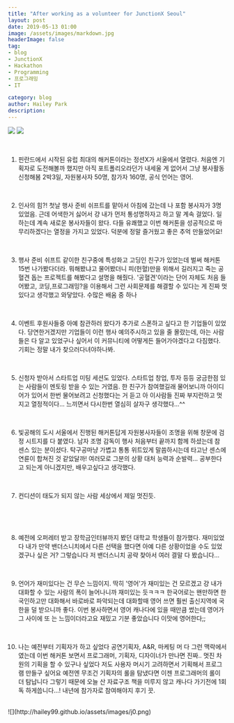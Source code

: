 ```yaml
---
title: "After working as a volunteer for JunctionX Seoul"
layout: post
date: 2019-05-13 01:00
image: /assets/images/markdown.jpg
headerImage: false
tag:
- blog
- JunctionX
- Hackathon
- Programming
- 프로그래밍
- IT

category: blog
author: Hailey Park
description:
---
```


![](http://hailey99.github.io/assets/images/j1.jpeg)
![](http://hailey99.github.io/assets/images/j2.jpeg)

<br>
<ol>
<li>핀란드에서 시작된 유럽 최대의 해커톤이라는 정션X가 서울에서 열렸다. 처음엔 기획자로 도전해볼까 했지만 아직 포트폴리오라던가 내세울 게 없어서 그냥 봉사활동 신청해봄 2박3일, 자원봉사자 50명, 참가자 160명, 공식 언어는 영어.</li>

​

<li>인사의 힘?! 첫날 행사 준비 쉬프트를 맡아서 아침에 갔는데 나 포함 봉사자가 3명 있었음. 근데 어색한거 싫어서 걍 내가 먼저 통성명하자고 하고 말 계속 걸었다. 일하는데 계속 새로운 봉사자들이 왔다. 다들 유쾌했고 이번 해커톤을 성공적으로 마무리하겠다는 열정을 가지고 있었다. 덕분에 정말 즐거웠고 좋은 추억 만들었어요! </li>

​

<li>행사 준비 쉬프트 같이한 친구중에 특성화고 고딩인 친구가 있었는데 벌써 해커톤 15번 나가봤다더라. 뭐해봤냐고 물어봤더니 피(헌혈)만을 위해서 길러지고 죽는 공혈견 돕는 프로젝트를 해봤다고 설명을 해줬다. '공혈견'이라는 단어 자체도 처음 들어봤고, 코딩,프로그래밍?을 이용해서 그런 사회문제를 해결할 수 있다는 게 진짜 멋있다고 생각했고 와닿았다. 수많은 배움 중 하나 </li>

​

<li> 이벤트 후원사들중 아예 참관하러 왔다가 추가로 스폰하고 싶다고 한 기업들이 있었다. 당연한거겠지만 기업들이 이런 행사 예의주시하고 있을 줄 몰랐는데, 아는 사람들은 다 알고 있었구나 싶어서 이 커뮤니티에 어떻게든 들어가야겠다고 다짐했다. 기회는 정말 내가 찾으러다녀야하나봐.</li>

​

<li>신청자 받아서 스타트업 미팅 세션도 있었다. 스타트업 창업, 투자 등등 궁금한점 있는 사람들이 멘토링 받을 수 있는 거였음. 한 친구가 참여했길래 물어보니까 아이디어가 있어서 한번 물어보려고 신청했다는 거 듣고 아 이사람들 진짜 부지런하고 멋지고 열정적이다... 느끼면서 다시한번 열심히 살자구 생각했다...^^ </li>

​

<li> 빛공해의 도시 서울에서 진행된 해커톤답게 자원봉사자들이 조명을 위해 창문에 검정 시트지를 다 붙였다. 남자 조명 감독이 행사 처음부터 끝까지 함께 하셨는데 참 센스 있는 분이셨다. 탁구공마냥 가볍고 통통 위트있게 말씀하시는데 타고난 센스에 연륜이 합쳐진 것 같았달까! 여러모로 그분의 상황 대처 능력과 순발력... 공부한다고 되는게 아니겠지만, 배우고싶다고 생각했다. </li>

​

<li>컨디션이 태도가 되지 않는 사람 세상에서 제일 멋진듯. </li>

​

​

<li> 예전에 오퍼레터 받고 장학금인터뷰까지 봤던 대학교 학생들이 참가했다. 재미있었다 내가 만약 밴더스니치에서 다른 선택을 했다면 아예 다른 상황이었을 수도 있었겠구나 싶은 거? 그렇습니다 저 밴더스니치 공략 찾아서 여러 결말 다 봤습니다... </li>

​

<li> 언어가 재미있다는 건 무슨 느낌이지. 딱히 '영어'가 재미있는 건 모르겠고 걍 내가 대화할 수 있는 사람의 폭이 늘어나니까 재미있는 듯ㅋㅋㅋ 한국어로는 왠만하면 한국인하고만 대화해서 바로바로 파악되는데 대화할때 영어 쓰면 훨씬 출신지역에 국한을 덜 받으니까 좋다. 이번 봉사하면서 영어 캐나다에 있을 때만큼 썼는데 영어가 그 사이에 또 는 느낌이더라고요 재밌고 기분 좋았습니다 이맛에 영어한다;; </li>

​

<li> 나는 예전부터 기획자가 하고 싶었다 공연기획자, A&R, 마케팅 머 다 그런 맥락에서였는데 이번 해커톤 보면서 프로그래머, 기획자, 디자이너가 만나면 진짜.. 멋진 차원의 기획을 할 수 있구나 싶었다 저도 사용자 머시기 고려하면서 기획해서 프로그램 만들구 싶어요 예전엔 무조건 기획자의 롤을 탐냈다면 이젠 프로그래머의 롤이 더 탐납니다 그렇기 때문에 오늘 산 자료구조 책을 미루지 않고 캐나다 가기전에 1회독 하게씁니다...! 내년에 참가자로 참여해야지 후기 끗. </li>

</ol>

<br>
![](http://hailey99.github.io/assets/images/j0.png)

